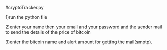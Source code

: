 #cryptoTracker.py

1)run the python file 

2)enter your name then your email and your password and the sender mail to send the details of the price of bitcoin 

3)enter the bitcoin name and alert amount for getting the mail(smptp).
